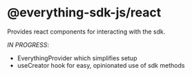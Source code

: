 # @everything-sdk-js/react

Provides react components for interacting with the sdk.

_IN PROGRESS_:

- EverythingProvider which simplifies setup
- useCreator hook for easy, opinionated use of sdk methods 